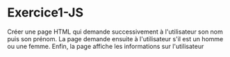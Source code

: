 # Exercice1-JS
Créer une page HTML qui demande successivement à l'utilisateur son nom puis son prénom.
La page demande ensuite à l'utilisateur s'il est un homme ou une femme.
Enfin, la page affiche les informations sur l'utilisateur
